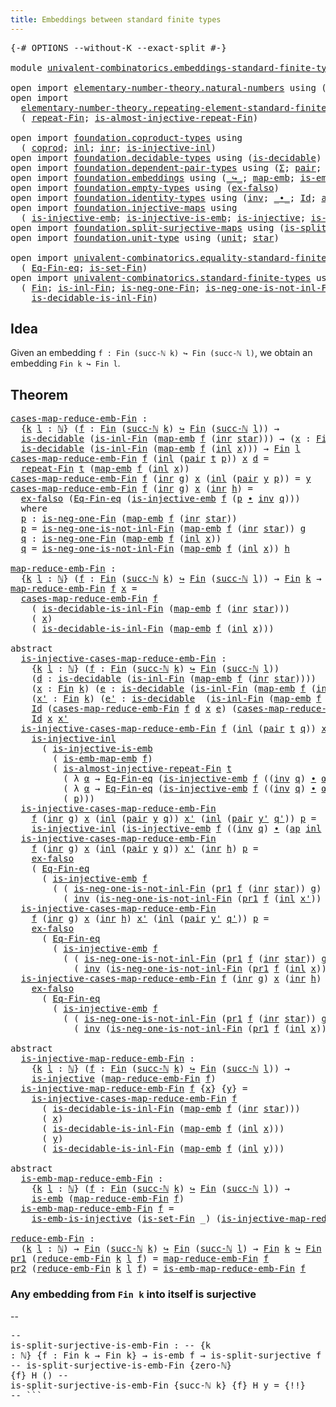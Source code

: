 ```yaml
---
title: Embeddings between standard finite types
---
```


<pre class="Agda"><a id="66" class="Symbol">{-#</a> <a id="70" class="Keyword">OPTIONS</a> <a id="78" class="Pragma">--without-K</a> <a id="90" class="Pragma">--exact-split</a> <a id="104" class="Symbol">#-}</a>

<a id="109" class="Keyword">module</a> <a id="116" href="univalent-combinatorics.embeddings-standard-finite-types.html" class="Module">univalent-combinatorics.embeddings-standard-finite-types</a> <a id="173" class="Keyword">where</a>

<a id="180" class="Keyword">open</a> <a id="185" class="Keyword">import</a> <a id="192" href="elementary-number-theory.natural-numbers.html" class="Module">elementary-number-theory.natural-numbers</a> <a id="233" class="Keyword">using</a> <a id="239" class="Symbol">(</a><a id="240" href="elementary-number-theory.natural-numbers.html#1444" class="Datatype">ℕ</a><a id="241" class="Symbol">;</a> <a id="243" href="elementary-number-theory.natural-numbers.html#1465" class="InductiveConstructor">zero-ℕ</a><a id="249" class="Symbol">;</a> <a id="251" href="elementary-number-theory.natural-numbers.html#1478" class="InductiveConstructor">succ-ℕ</a><a id="257" class="Symbol">)</a>
<a id="259" class="Keyword">open</a> <a id="264" class="Keyword">import</a>
  <a id="273" href="elementary-number-theory.repeating-element-standard-finite-type.html" class="Module">elementary-number-theory.repeating-element-standard-finite-type</a> <a id="337" class="Keyword">using</a>
  <a id="345" class="Symbol">(</a> <a id="347" href="elementary-number-theory.repeating-element-standard-finite-type.html#721" class="Function">repeat-Fin</a><a id="357" class="Symbol">;</a> <a id="359" href="elementary-number-theory.repeating-element-standard-finite-type.html#1006" class="Function">is-almost-injective-repeat-Fin</a><a id="389" class="Symbol">)</a>

<a id="392" class="Keyword">open</a> <a id="397" class="Keyword">import</a> <a id="404" href="foundation.coproduct-types.html" class="Module">foundation.coproduct-types</a> <a id="431" class="Keyword">using</a>
  <a id="439" class="Symbol">(</a> <a id="441" href="foundation.coproduct-types.html#1168" class="Datatype">coprod</a><a id="447" class="Symbol">;</a> <a id="449" href="foundation.coproduct-types.html#1239" class="InductiveConstructor">inl</a><a id="452" class="Symbol">;</a> <a id="454" href="foundation.coproduct-types.html#1262" class="InductiveConstructor">inr</a><a id="457" class="Symbol">;</a> <a id="459" href="foundation.coproduct-types.html#2413" class="Function">is-injective-inl</a><a id="475" class="Symbol">)</a>
<a id="477" class="Keyword">open</a> <a id="482" class="Keyword">import</a> <a id="489" href="foundation.decidable-types.html" class="Module">foundation.decidable-types</a> <a id="516" class="Keyword">using</a> <a id="522" class="Symbol">(</a><a id="523" href="foundation.decidable-types.html#1905" class="Function">is-decidable</a><a id="535" class="Symbol">)</a>
<a id="537" class="Keyword">open</a> <a id="542" class="Keyword">import</a> <a id="549" href="foundation.dependent-pair-types.html" class="Module">foundation.dependent-pair-types</a> <a id="581" class="Keyword">using</a> <a id="587" class="Symbol">(</a><a id="588" href="foundation-core.dependent-pair-types.html#502" class="Record">Σ</a><a id="589" class="Symbol">;</a> <a id="591" href="foundation-core.dependent-pair-types.html#575" class="InductiveConstructor">pair</a><a id="595" class="Symbol">;</a> <a id="597" href="foundation-core.dependent-pair-types.html#592" class="Field">pr1</a><a id="600" class="Symbol">;</a> <a id="602" href="foundation-core.dependent-pair-types.html#604" class="Field">pr2</a><a id="605" class="Symbol">)</a>
<a id="607" class="Keyword">open</a> <a id="612" class="Keyword">import</a> <a id="619" href="foundation.embeddings.html" class="Module">foundation.embeddings</a> <a id="641" class="Keyword">using</a> <a id="647" class="Symbol">(</a><a id="648" href="foundation-core.embeddings.html#1062" class="Function Operator">_↪_</a><a id="651" class="Symbol">;</a> <a id="653" href="foundation-core.embeddings.html#1205" class="Function">map-emb</a><a id="660" class="Symbol">;</a> <a id="662" href="foundation-core.embeddings.html#1252" class="Function">is-emb-map-emb</a><a id="676" class="Symbol">;</a> <a id="678" href="foundation-core.embeddings.html#980" class="Function">is-emb</a><a id="684" class="Symbol">)</a>
<a id="686" class="Keyword">open</a> <a id="691" class="Keyword">import</a> <a id="698" href="foundation.empty-types.html" class="Module">foundation.empty-types</a> <a id="721" class="Keyword">using</a> <a id="727" class="Symbol">(</a><a id="728" href="foundation-core.empty-types.html#1147" class="Function">ex-falso</a><a id="736" class="Symbol">)</a>
<a id="738" class="Keyword">open</a> <a id="743" class="Keyword">import</a> <a id="750" href="foundation.identity-types.html" class="Module">foundation.identity-types</a> <a id="776" class="Keyword">using</a> <a id="782" class="Symbol">(</a><a id="783" href="foundation-core.identity-types.html#1552" class="Function">inv</a><a id="786" class="Symbol">;</a> <a id="788" href="foundation-core.identity-types.html#1239" class="Function Operator">_∙_</a><a id="791" class="Symbol">;</a> <a id="793" href="foundation-core.identity-types.html#641" class="Datatype">Id</a><a id="795" class="Symbol">;</a> <a id="797" href="foundation-core.identity-types.html#2853" class="Function">ap</a><a id="799" class="Symbol">)</a>
<a id="801" class="Keyword">open</a> <a id="806" class="Keyword">import</a> <a id="813" href="foundation.injective-maps.html" class="Module">foundation.injective-maps</a> <a id="839" class="Keyword">using</a>
  <a id="847" class="Symbol">(</a> <a id="849" href="foundation.injective-maps.html#3787" class="Function">is-injective-emb</a><a id="865" class="Symbol">;</a> <a id="867" href="foundation.injective-maps.html#3649" class="Function">is-injective-is-emb</a><a id="886" class="Symbol">;</a> <a id="888" href="foundation.injective-maps.html#1295" class="Function">is-injective</a><a id="900" class="Symbol">;</a> <a id="902" href="foundation.injective-maps.html#4595" class="Function">is-emb-is-injective</a><a id="921" class="Symbol">)</a>
<a id="923" class="Keyword">open</a> <a id="928" class="Keyword">import</a> <a id="935" href="foundation.split-surjective-maps.html" class="Module">foundation.split-surjective-maps</a> <a id="968" class="Keyword">using</a> <a id="974" class="Symbol">(</a><a id="975" href="foundation.split-surjective-maps.html#795" class="Function">is-split-surjective</a><a id="994" class="Symbol">)</a>
<a id="996" class="Keyword">open</a> <a id="1001" class="Keyword">import</a> <a id="1008" href="foundation.unit-type.html" class="Module">foundation.unit-type</a> <a id="1029" class="Keyword">using</a> <a id="1035" class="Symbol">(</a><a id="1036" href="foundation.unit-type.html#975" class="Datatype">unit</a><a id="1040" class="Symbol">;</a> <a id="1042" href="foundation.unit-type.html#999" class="InductiveConstructor">star</a><a id="1046" class="Symbol">)</a>

<a id="1049" class="Keyword">open</a> <a id="1054" class="Keyword">import</a> <a id="1061" href="univalent-combinatorics.equality-standard-finite-types.html" class="Module">univalent-combinatorics.equality-standard-finite-types</a> <a id="1116" class="Keyword">using</a>
  <a id="1124" class="Symbol">(</a> <a id="1126" href="univalent-combinatorics.equality-standard-finite-types.html#2336" class="Function">Eq-Fin-eq</a><a id="1135" class="Symbol">;</a> <a id="1137" href="univalent-combinatorics.equality-standard-finite-types.html#3705" class="Function">is-set-Fin</a><a id="1147" class="Symbol">)</a>
<a id="1149" class="Keyword">open</a> <a id="1154" class="Keyword">import</a> <a id="1161" href="univalent-combinatorics.standard-finite-types.html" class="Module">univalent-combinatorics.standard-finite-types</a> <a id="1207" class="Keyword">using</a>
  <a id="1215" class="Symbol">(</a> <a id="1217" href="univalent-combinatorics.standard-finite-types.html#2085" class="Function">Fin</a><a id="1220" class="Symbol">;</a> <a id="1222" href="univalent-combinatorics.standard-finite-types.html#2622" class="Function">is-inl-Fin</a><a id="1232" class="Symbol">;</a> <a id="1234" href="univalent-combinatorics.standard-finite-types.html#2416" class="Function">is-neg-one-Fin</a><a id="1248" class="Symbol">;</a> <a id="1250" href="univalent-combinatorics.standard-finite-types.html#2722" class="Function">is-neg-one-is-not-inl-Fin</a><a id="1275" class="Symbol">;</a>
    <a id="1281" href="univalent-combinatorics.standard-finite-types.html#3332" class="Function">is-decidable-is-inl-Fin</a><a id="1304" class="Symbol">)</a>
</pre>
## Idea

Given an embedding `f : Fin (succ-ℕ k) ↪ Fin (succ-ℕ l)`, we obtain an embedding `Fin k ↪ Fin l`.

## Theorem

<pre class="Agda"><a id="cases-map-reduce-emb-Fin"></a><a id="1439" href="univalent-combinatorics.embeddings-standard-finite-types.html#1439" class="Function">cases-map-reduce-emb-Fin</a> <a id="1464" class="Symbol">:</a>
  <a id="1468" class="Symbol">{</a><a id="1469" href="univalent-combinatorics.embeddings-standard-finite-types.html#1469" class="Bound">k</a> <a id="1471" href="univalent-combinatorics.embeddings-standard-finite-types.html#1471" class="Bound">l</a> <a id="1473" class="Symbol">:</a> <a id="1475" href="elementary-number-theory.natural-numbers.html#1444" class="Datatype">ℕ</a><a id="1476" class="Symbol">}</a> <a id="1478" class="Symbol">(</a><a id="1479" href="univalent-combinatorics.embeddings-standard-finite-types.html#1479" class="Bound">f</a> <a id="1481" class="Symbol">:</a> <a id="1483" href="univalent-combinatorics.standard-finite-types.html#2085" class="Function">Fin</a> <a id="1487" class="Symbol">(</a><a id="1488" href="elementary-number-theory.natural-numbers.html#1478" class="InductiveConstructor">succ-ℕ</a> <a id="1495" href="univalent-combinatorics.embeddings-standard-finite-types.html#1469" class="Bound">k</a><a id="1496" class="Symbol">)</a> <a id="1498" href="foundation-core.embeddings.html#1062" class="Function Operator">↪</a> <a id="1500" href="univalent-combinatorics.standard-finite-types.html#2085" class="Function">Fin</a> <a id="1504" class="Symbol">(</a><a id="1505" href="elementary-number-theory.natural-numbers.html#1478" class="InductiveConstructor">succ-ℕ</a> <a id="1512" href="univalent-combinatorics.embeddings-standard-finite-types.html#1471" class="Bound">l</a><a id="1513" class="Symbol">))</a> <a id="1516" class="Symbol">→</a>
  <a id="1520" href="foundation.decidable-types.html#1905" class="Function">is-decidable</a> <a id="1533" class="Symbol">(</a><a id="1534" href="univalent-combinatorics.standard-finite-types.html#2622" class="Function">is-inl-Fin</a> <a id="1545" class="Symbol">(</a><a id="1546" href="foundation-core.embeddings.html#1205" class="Function">map-emb</a> <a id="1554" href="univalent-combinatorics.embeddings-standard-finite-types.html#1479" class="Bound">f</a> <a id="1556" class="Symbol">(</a><a id="1557" href="foundation.coproduct-types.html#1262" class="InductiveConstructor">inr</a> <a id="1561" href="foundation.unit-type.html#999" class="InductiveConstructor">star</a><a id="1565" class="Symbol">)))</a> <a id="1569" class="Symbol">→</a> <a id="1571" class="Symbol">(</a><a id="1572" href="univalent-combinatorics.embeddings-standard-finite-types.html#1572" class="Bound">x</a> <a id="1574" class="Symbol">:</a> <a id="1576" href="univalent-combinatorics.standard-finite-types.html#2085" class="Function">Fin</a> <a id="1580" href="univalent-combinatorics.embeddings-standard-finite-types.html#1469" class="Bound">k</a><a id="1581" class="Symbol">)</a> <a id="1583" class="Symbol">→</a>
  <a id="1587" href="foundation.decidable-types.html#1905" class="Function">is-decidable</a> <a id="1600" class="Symbol">(</a><a id="1601" href="univalent-combinatorics.standard-finite-types.html#2622" class="Function">is-inl-Fin</a> <a id="1612" class="Symbol">(</a><a id="1613" href="foundation-core.embeddings.html#1205" class="Function">map-emb</a> <a id="1621" href="univalent-combinatorics.embeddings-standard-finite-types.html#1479" class="Bound">f</a> <a id="1623" class="Symbol">(</a><a id="1624" href="foundation.coproduct-types.html#1239" class="InductiveConstructor">inl</a> <a id="1628" href="univalent-combinatorics.embeddings-standard-finite-types.html#1572" class="Bound">x</a><a id="1629" class="Symbol">)))</a> <a id="1633" class="Symbol">→</a> <a id="1635" href="univalent-combinatorics.standard-finite-types.html#2085" class="Function">Fin</a> <a id="1639" href="univalent-combinatorics.embeddings-standard-finite-types.html#1471" class="Bound">l</a>
<a id="1641" href="univalent-combinatorics.embeddings-standard-finite-types.html#1439" class="Function">cases-map-reduce-emb-Fin</a> <a id="1666" href="univalent-combinatorics.embeddings-standard-finite-types.html#1666" class="Bound">f</a> <a id="1668" class="Symbol">(</a><a id="1669" href="foundation.coproduct-types.html#1239" class="InductiveConstructor">inl</a> <a id="1673" class="Symbol">(</a><a id="1674" href="foundation-core.dependent-pair-types.html#575" class="InductiveConstructor">pair</a> <a id="1679" href="univalent-combinatorics.embeddings-standard-finite-types.html#1679" class="Bound">t</a> <a id="1681" href="univalent-combinatorics.embeddings-standard-finite-types.html#1681" class="Bound">p</a><a id="1682" class="Symbol">))</a> <a id="1685" href="univalent-combinatorics.embeddings-standard-finite-types.html#1685" class="Bound">x</a> <a id="1687" href="univalent-combinatorics.embeddings-standard-finite-types.html#1687" class="Bound">d</a> <a id="1689" class="Symbol">=</a>
  <a id="1693" href="elementary-number-theory.repeating-element-standard-finite-type.html#721" class="Function">repeat-Fin</a> <a id="1704" href="univalent-combinatorics.embeddings-standard-finite-types.html#1679" class="Bound">t</a> <a id="1706" class="Symbol">(</a><a id="1707" href="foundation-core.embeddings.html#1205" class="Function">map-emb</a> <a id="1715" href="univalent-combinatorics.embeddings-standard-finite-types.html#1666" class="Bound">f</a> <a id="1717" class="Symbol">(</a><a id="1718" href="foundation.coproduct-types.html#1239" class="InductiveConstructor">inl</a> <a id="1722" href="univalent-combinatorics.embeddings-standard-finite-types.html#1685" class="Bound">x</a><a id="1723" class="Symbol">))</a>
<a id="1726" href="univalent-combinatorics.embeddings-standard-finite-types.html#1439" class="Function">cases-map-reduce-emb-Fin</a> <a id="1751" href="univalent-combinatorics.embeddings-standard-finite-types.html#1751" class="Bound">f</a> <a id="1753" class="Symbol">(</a><a id="1754" href="foundation.coproduct-types.html#1262" class="InductiveConstructor">inr</a> <a id="1758" href="univalent-combinatorics.embeddings-standard-finite-types.html#1758" class="Bound">g</a><a id="1759" class="Symbol">)</a> <a id="1761" href="univalent-combinatorics.embeddings-standard-finite-types.html#1761" class="Bound">x</a> <a id="1763" class="Symbol">(</a><a id="1764" href="foundation.coproduct-types.html#1239" class="InductiveConstructor">inl</a> <a id="1768" class="Symbol">(</a><a id="1769" href="foundation-core.dependent-pair-types.html#575" class="InductiveConstructor">pair</a> <a id="1774" href="univalent-combinatorics.embeddings-standard-finite-types.html#1774" class="Bound">y</a> <a id="1776" href="univalent-combinatorics.embeddings-standard-finite-types.html#1776" class="Bound">p</a><a id="1777" class="Symbol">))</a> <a id="1780" class="Symbol">=</a> <a id="1782" href="univalent-combinatorics.embeddings-standard-finite-types.html#1774" class="Bound">y</a>
<a id="1784" href="univalent-combinatorics.embeddings-standard-finite-types.html#1439" class="Function">cases-map-reduce-emb-Fin</a> <a id="1809" href="univalent-combinatorics.embeddings-standard-finite-types.html#1809" class="Bound">f</a> <a id="1811" class="Symbol">(</a><a id="1812" href="foundation.coproduct-types.html#1262" class="InductiveConstructor">inr</a> <a id="1816" href="univalent-combinatorics.embeddings-standard-finite-types.html#1816" class="Bound">g</a><a id="1817" class="Symbol">)</a> <a id="1819" href="univalent-combinatorics.embeddings-standard-finite-types.html#1819" class="Bound">x</a> <a id="1821" class="Symbol">(</a><a id="1822" href="foundation.coproduct-types.html#1262" class="InductiveConstructor">inr</a> <a id="1826" href="univalent-combinatorics.embeddings-standard-finite-types.html#1826" class="Bound">h</a><a id="1827" class="Symbol">)</a> <a id="1829" class="Symbol">=</a>
  <a id="1833" href="foundation-core.empty-types.html#1147" class="Function">ex-falso</a> <a id="1842" class="Symbol">(</a><a id="1843" href="univalent-combinatorics.equality-standard-finite-types.html#2336" class="Function">Eq-Fin-eq</a> <a id="1853" class="Symbol">(</a><a id="1854" href="foundation.injective-maps.html#3787" class="Function">is-injective-emb</a> <a id="1871" href="univalent-combinatorics.embeddings-standard-finite-types.html#1809" class="Bound">f</a> <a id="1873" class="Symbol">(</a><a id="1874" href="univalent-combinatorics.embeddings-standard-finite-types.html#1897" class="Function">p</a> <a id="1876" href="foundation-core.identity-types.html#1239" class="Function Operator">∙</a> <a id="1878" href="foundation-core.identity-types.html#1552" class="Function">inv</a> <a id="1882" href="univalent-combinatorics.embeddings-standard-finite-types.html#1998" class="Function">q</a><a id="1883" class="Symbol">)))</a>
  <a id="1889" class="Keyword">where</a>
  <a id="1897" href="univalent-combinatorics.embeddings-standard-finite-types.html#1897" class="Function">p</a> <a id="1899" class="Symbol">:</a> <a id="1901" href="univalent-combinatorics.standard-finite-types.html#2416" class="Function">is-neg-one-Fin</a> <a id="1916" class="Symbol">(</a><a id="1917" href="foundation-core.embeddings.html#1205" class="Function">map-emb</a> <a id="1925" href="univalent-combinatorics.embeddings-standard-finite-types.html#1809" class="Bound">f</a> <a id="1927" class="Symbol">(</a><a id="1928" href="foundation.coproduct-types.html#1262" class="InductiveConstructor">inr</a> <a id="1932" href="foundation.unit-type.html#999" class="InductiveConstructor">star</a><a id="1936" class="Symbol">))</a>
  <a id="1941" href="univalent-combinatorics.embeddings-standard-finite-types.html#1897" class="Function">p</a> <a id="1943" class="Symbol">=</a> <a id="1945" href="univalent-combinatorics.standard-finite-types.html#2722" class="Function">is-neg-one-is-not-inl-Fin</a> <a id="1971" class="Symbol">(</a><a id="1972" href="foundation-core.embeddings.html#1205" class="Function">map-emb</a> <a id="1980" href="univalent-combinatorics.embeddings-standard-finite-types.html#1809" class="Bound">f</a> <a id="1982" class="Symbol">(</a><a id="1983" href="foundation.coproduct-types.html#1262" class="InductiveConstructor">inr</a> <a id="1987" href="foundation.unit-type.html#999" class="InductiveConstructor">star</a><a id="1991" class="Symbol">))</a> <a id="1994" href="univalent-combinatorics.embeddings-standard-finite-types.html#1816" class="Bound">g</a>
  <a id="1998" href="univalent-combinatorics.embeddings-standard-finite-types.html#1998" class="Function">q</a> <a id="2000" class="Symbol">:</a> <a id="2002" href="univalent-combinatorics.standard-finite-types.html#2416" class="Function">is-neg-one-Fin</a> <a id="2017" class="Symbol">(</a><a id="2018" href="foundation-core.embeddings.html#1205" class="Function">map-emb</a> <a id="2026" href="univalent-combinatorics.embeddings-standard-finite-types.html#1809" class="Bound">f</a> <a id="2028" class="Symbol">(</a><a id="2029" href="foundation.coproduct-types.html#1239" class="InductiveConstructor">inl</a> <a id="2033" href="univalent-combinatorics.embeddings-standard-finite-types.html#1819" class="Bound">x</a><a id="2034" class="Symbol">))</a>
  <a id="2039" href="univalent-combinatorics.embeddings-standard-finite-types.html#1998" class="Function">q</a> <a id="2041" class="Symbol">=</a> <a id="2043" href="univalent-combinatorics.standard-finite-types.html#2722" class="Function">is-neg-one-is-not-inl-Fin</a> <a id="2069" class="Symbol">(</a><a id="2070" href="foundation-core.embeddings.html#1205" class="Function">map-emb</a> <a id="2078" href="univalent-combinatorics.embeddings-standard-finite-types.html#1809" class="Bound">f</a> <a id="2080" class="Symbol">(</a><a id="2081" href="foundation.coproduct-types.html#1239" class="InductiveConstructor">inl</a> <a id="2085" href="univalent-combinatorics.embeddings-standard-finite-types.html#1819" class="Bound">x</a><a id="2086" class="Symbol">))</a> <a id="2089" href="univalent-combinatorics.embeddings-standard-finite-types.html#1826" class="Bound">h</a>

<a id="map-reduce-emb-Fin"></a><a id="2092" href="univalent-combinatorics.embeddings-standard-finite-types.html#2092" class="Function">map-reduce-emb-Fin</a> <a id="2111" class="Symbol">:</a>
  <a id="2115" class="Symbol">{</a><a id="2116" href="univalent-combinatorics.embeddings-standard-finite-types.html#2116" class="Bound">k</a> <a id="2118" href="univalent-combinatorics.embeddings-standard-finite-types.html#2118" class="Bound">l</a> <a id="2120" class="Symbol">:</a> <a id="2122" href="elementary-number-theory.natural-numbers.html#1444" class="Datatype">ℕ</a><a id="2123" class="Symbol">}</a> <a id="2125" class="Symbol">(</a><a id="2126" href="univalent-combinatorics.embeddings-standard-finite-types.html#2126" class="Bound">f</a> <a id="2128" class="Symbol">:</a> <a id="2130" href="univalent-combinatorics.standard-finite-types.html#2085" class="Function">Fin</a> <a id="2134" class="Symbol">(</a><a id="2135" href="elementary-number-theory.natural-numbers.html#1478" class="InductiveConstructor">succ-ℕ</a> <a id="2142" href="univalent-combinatorics.embeddings-standard-finite-types.html#2116" class="Bound">k</a><a id="2143" class="Symbol">)</a> <a id="2145" href="foundation-core.embeddings.html#1062" class="Function Operator">↪</a> <a id="2147" href="univalent-combinatorics.standard-finite-types.html#2085" class="Function">Fin</a> <a id="2151" class="Symbol">(</a><a id="2152" href="elementary-number-theory.natural-numbers.html#1478" class="InductiveConstructor">succ-ℕ</a> <a id="2159" href="univalent-combinatorics.embeddings-standard-finite-types.html#2118" class="Bound">l</a><a id="2160" class="Symbol">))</a> <a id="2163" class="Symbol">→</a> <a id="2165" href="univalent-combinatorics.standard-finite-types.html#2085" class="Function">Fin</a> <a id="2169" href="univalent-combinatorics.embeddings-standard-finite-types.html#2116" class="Bound">k</a> <a id="2171" class="Symbol">→</a> <a id="2173" href="univalent-combinatorics.standard-finite-types.html#2085" class="Function">Fin</a> <a id="2177" href="univalent-combinatorics.embeddings-standard-finite-types.html#2118" class="Bound">l</a>
<a id="2179" href="univalent-combinatorics.embeddings-standard-finite-types.html#2092" class="Function">map-reduce-emb-Fin</a> <a id="2198" href="univalent-combinatorics.embeddings-standard-finite-types.html#2198" class="Bound">f</a> <a id="2200" href="univalent-combinatorics.embeddings-standard-finite-types.html#2200" class="Bound">x</a> <a id="2202" class="Symbol">=</a>
  <a id="2206" href="univalent-combinatorics.embeddings-standard-finite-types.html#1439" class="Function">cases-map-reduce-emb-Fin</a> <a id="2231" href="univalent-combinatorics.embeddings-standard-finite-types.html#2198" class="Bound">f</a>
    <a id="2237" class="Symbol">(</a> <a id="2239" href="univalent-combinatorics.standard-finite-types.html#3332" class="Function">is-decidable-is-inl-Fin</a> <a id="2263" class="Symbol">(</a><a id="2264" href="foundation-core.embeddings.html#1205" class="Function">map-emb</a> <a id="2272" href="univalent-combinatorics.embeddings-standard-finite-types.html#2198" class="Bound">f</a> <a id="2274" class="Symbol">(</a><a id="2275" href="foundation.coproduct-types.html#1262" class="InductiveConstructor">inr</a> <a id="2279" href="foundation.unit-type.html#999" class="InductiveConstructor">star</a><a id="2283" class="Symbol">)))</a>
    <a id="2291" class="Symbol">(</a> <a id="2293" href="univalent-combinatorics.embeddings-standard-finite-types.html#2200" class="Bound">x</a><a id="2294" class="Symbol">)</a>
    <a id="2300" class="Symbol">(</a> <a id="2302" href="univalent-combinatorics.standard-finite-types.html#3332" class="Function">is-decidable-is-inl-Fin</a> <a id="2326" class="Symbol">(</a><a id="2327" href="foundation-core.embeddings.html#1205" class="Function">map-emb</a> <a id="2335" href="univalent-combinatorics.embeddings-standard-finite-types.html#2198" class="Bound">f</a> <a id="2337" class="Symbol">(</a><a id="2338" href="foundation.coproduct-types.html#1239" class="InductiveConstructor">inl</a> <a id="2342" href="univalent-combinatorics.embeddings-standard-finite-types.html#2200" class="Bound">x</a><a id="2343" class="Symbol">)))</a>

<a id="2348" class="Keyword">abstract</a>
  <a id="is-injective-cases-map-reduce-emb-Fin"></a><a id="2359" href="univalent-combinatorics.embeddings-standard-finite-types.html#2359" class="Function">is-injective-cases-map-reduce-emb-Fin</a> <a id="2397" class="Symbol">:</a>
    <a id="2403" class="Symbol">{</a><a id="2404" href="univalent-combinatorics.embeddings-standard-finite-types.html#2404" class="Bound">k</a> <a id="2406" href="univalent-combinatorics.embeddings-standard-finite-types.html#2406" class="Bound">l</a> <a id="2408" class="Symbol">:</a> <a id="2410" href="elementary-number-theory.natural-numbers.html#1444" class="Datatype">ℕ</a><a id="2411" class="Symbol">}</a> <a id="2413" class="Symbol">(</a><a id="2414" href="univalent-combinatorics.embeddings-standard-finite-types.html#2414" class="Bound">f</a> <a id="2416" class="Symbol">:</a> <a id="2418" href="univalent-combinatorics.standard-finite-types.html#2085" class="Function">Fin</a> <a id="2422" class="Symbol">(</a><a id="2423" href="elementary-number-theory.natural-numbers.html#1478" class="InductiveConstructor">succ-ℕ</a> <a id="2430" href="univalent-combinatorics.embeddings-standard-finite-types.html#2404" class="Bound">k</a><a id="2431" class="Symbol">)</a> <a id="2433" href="foundation-core.embeddings.html#1062" class="Function Operator">↪</a> <a id="2435" href="univalent-combinatorics.standard-finite-types.html#2085" class="Function">Fin</a> <a id="2439" class="Symbol">(</a><a id="2440" href="elementary-number-theory.natural-numbers.html#1478" class="InductiveConstructor">succ-ℕ</a> <a id="2447" href="univalent-combinatorics.embeddings-standard-finite-types.html#2406" class="Bound">l</a><a id="2448" class="Symbol">))</a>
    <a id="2455" class="Symbol">(</a><a id="2456" href="univalent-combinatorics.embeddings-standard-finite-types.html#2456" class="Bound">d</a> <a id="2458" class="Symbol">:</a> <a id="2460" href="foundation.decidable-types.html#1905" class="Function">is-decidable</a> <a id="2473" class="Symbol">(</a><a id="2474" href="univalent-combinatorics.standard-finite-types.html#2622" class="Function">is-inl-Fin</a> <a id="2485" class="Symbol">(</a><a id="2486" href="foundation-core.embeddings.html#1205" class="Function">map-emb</a> <a id="2494" href="univalent-combinatorics.embeddings-standard-finite-types.html#2414" class="Bound">f</a> <a id="2496" class="Symbol">(</a><a id="2497" href="foundation.coproduct-types.html#1262" class="InductiveConstructor">inr</a> <a id="2501" href="foundation.unit-type.html#999" class="InductiveConstructor">star</a><a id="2505" class="Symbol">))))</a>
    <a id="2514" class="Symbol">(</a><a id="2515" href="univalent-combinatorics.embeddings-standard-finite-types.html#2515" class="Bound">x</a> <a id="2517" class="Symbol">:</a> <a id="2519" href="univalent-combinatorics.standard-finite-types.html#2085" class="Function">Fin</a> <a id="2523" href="univalent-combinatorics.embeddings-standard-finite-types.html#2404" class="Bound">k</a><a id="2524" class="Symbol">)</a> <a id="2526" class="Symbol">(</a><a id="2527" href="univalent-combinatorics.embeddings-standard-finite-types.html#2527" class="Bound">e</a> <a id="2529" class="Symbol">:</a> <a id="2531" href="foundation.decidable-types.html#1905" class="Function">is-decidable</a> <a id="2544" class="Symbol">(</a><a id="2545" href="univalent-combinatorics.standard-finite-types.html#2622" class="Function">is-inl-Fin</a> <a id="2556" class="Symbol">(</a><a id="2557" href="foundation-core.embeddings.html#1205" class="Function">map-emb</a> <a id="2565" href="univalent-combinatorics.embeddings-standard-finite-types.html#2414" class="Bound">f</a> <a id="2567" class="Symbol">(</a><a id="2568" href="foundation.coproduct-types.html#1239" class="InductiveConstructor">inl</a> <a id="2572" href="univalent-combinatorics.embeddings-standard-finite-types.html#2515" class="Bound">x</a><a id="2573" class="Symbol">))))</a>
    <a id="2582" class="Symbol">(</a><a id="2583" href="univalent-combinatorics.embeddings-standard-finite-types.html#2583" class="Bound">x&#39;</a> <a id="2586" class="Symbol">:</a> <a id="2588" href="univalent-combinatorics.standard-finite-types.html#2085" class="Function">Fin</a> <a id="2592" href="univalent-combinatorics.embeddings-standard-finite-types.html#2404" class="Bound">k</a><a id="2593" class="Symbol">)</a> <a id="2595" class="Symbol">(</a><a id="2596" href="univalent-combinatorics.embeddings-standard-finite-types.html#2596" class="Bound">e&#39;</a> <a id="2599" class="Symbol">:</a> <a id="2601" href="foundation.decidable-types.html#1905" class="Function">is-decidable</a>  <a id="2615" class="Symbol">(</a><a id="2616" href="univalent-combinatorics.standard-finite-types.html#2622" class="Function">is-inl-Fin</a> <a id="2627" class="Symbol">(</a><a id="2628" href="foundation-core.embeddings.html#1205" class="Function">map-emb</a> <a id="2636" href="univalent-combinatorics.embeddings-standard-finite-types.html#2414" class="Bound">f</a> <a id="2638" class="Symbol">(</a><a id="2639" href="foundation.coproduct-types.html#1239" class="InductiveConstructor">inl</a> <a id="2643" href="univalent-combinatorics.embeddings-standard-finite-types.html#2583" class="Bound">x&#39;</a><a id="2645" class="Symbol">))))</a> <a id="2650" class="Symbol">→</a>
    <a id="2656" href="foundation-core.identity-types.html#641" class="Datatype">Id</a> <a id="2659" class="Symbol">(</a><a id="2660" href="univalent-combinatorics.embeddings-standard-finite-types.html#1439" class="Function">cases-map-reduce-emb-Fin</a> <a id="2685" href="univalent-combinatorics.embeddings-standard-finite-types.html#2414" class="Bound">f</a> <a id="2687" href="univalent-combinatorics.embeddings-standard-finite-types.html#2456" class="Bound">d</a> <a id="2689" href="univalent-combinatorics.embeddings-standard-finite-types.html#2515" class="Bound">x</a> <a id="2691" href="univalent-combinatorics.embeddings-standard-finite-types.html#2527" class="Bound">e</a><a id="2692" class="Symbol">)</a> <a id="2694" class="Symbol">(</a><a id="2695" href="univalent-combinatorics.embeddings-standard-finite-types.html#1439" class="Function">cases-map-reduce-emb-Fin</a> <a id="2720" href="univalent-combinatorics.embeddings-standard-finite-types.html#2414" class="Bound">f</a> <a id="2722" href="univalent-combinatorics.embeddings-standard-finite-types.html#2456" class="Bound">d</a> <a id="2724" href="univalent-combinatorics.embeddings-standard-finite-types.html#2583" class="Bound">x&#39;</a> <a id="2727" href="univalent-combinatorics.embeddings-standard-finite-types.html#2596" class="Bound">e&#39;</a><a id="2729" class="Symbol">)</a> <a id="2731" class="Symbol">→</a>
    <a id="2737" href="foundation-core.identity-types.html#641" class="Datatype">Id</a> <a id="2740" href="univalent-combinatorics.embeddings-standard-finite-types.html#2515" class="Bound">x</a> <a id="2742" href="univalent-combinatorics.embeddings-standard-finite-types.html#2583" class="Bound">x&#39;</a>
  <a id="2747" href="univalent-combinatorics.embeddings-standard-finite-types.html#2359" class="Function">is-injective-cases-map-reduce-emb-Fin</a> <a id="2785" href="univalent-combinatorics.embeddings-standard-finite-types.html#2785" class="Bound">f</a> <a id="2787" class="Symbol">(</a><a id="2788" href="foundation.coproduct-types.html#1239" class="InductiveConstructor">inl</a> <a id="2792" class="Symbol">(</a><a id="2793" href="foundation-core.dependent-pair-types.html#575" class="InductiveConstructor">pair</a> <a id="2798" href="univalent-combinatorics.embeddings-standard-finite-types.html#2798" class="Bound">t</a> <a id="2800" href="univalent-combinatorics.embeddings-standard-finite-types.html#2800" class="Bound">q</a><a id="2801" class="Symbol">))</a> <a id="2804" href="univalent-combinatorics.embeddings-standard-finite-types.html#2804" class="Bound">x</a> <a id="2806" href="univalent-combinatorics.embeddings-standard-finite-types.html#2806" class="Bound">e</a> <a id="2808" href="univalent-combinatorics.embeddings-standard-finite-types.html#2808" class="Bound">x&#39;</a> <a id="2811" href="univalent-combinatorics.embeddings-standard-finite-types.html#2811" class="Bound">e&#39;</a> <a id="2814" href="univalent-combinatorics.embeddings-standard-finite-types.html#2814" class="Bound">p</a> <a id="2816" class="Symbol">=</a>
    <a id="2822" href="foundation.coproduct-types.html#2413" class="Function">is-injective-inl</a>
      <a id="2845" class="Symbol">(</a> <a id="2847" href="foundation.injective-maps.html#3649" class="Function">is-injective-is-emb</a>
        <a id="2875" class="Symbol">(</a> <a id="2877" href="foundation-core.embeddings.html#1252" class="Function">is-emb-map-emb</a> <a id="2892" href="univalent-combinatorics.embeddings-standard-finite-types.html#2785" class="Bound">f</a><a id="2893" class="Symbol">)</a>
        <a id="2903" class="Symbol">(</a> <a id="2905" href="elementary-number-theory.repeating-element-standard-finite-type.html#1006" class="Function">is-almost-injective-repeat-Fin</a> <a id="2936" href="univalent-combinatorics.embeddings-standard-finite-types.html#2798" class="Bound">t</a>
          <a id="2948" class="Symbol">(</a> <a id="2950" class="Symbol">λ</a> <a id="2952" href="univalent-combinatorics.embeddings-standard-finite-types.html#2952" class="Bound">α</a> <a id="2954" class="Symbol">→</a> <a id="2956" href="univalent-combinatorics.equality-standard-finite-types.html#2336" class="Function">Eq-Fin-eq</a> <a id="2966" class="Symbol">(</a><a id="2967" href="foundation.injective-maps.html#3787" class="Function">is-injective-emb</a> <a id="2984" href="univalent-combinatorics.embeddings-standard-finite-types.html#2785" class="Bound">f</a> <a id="2986" class="Symbol">((</a><a id="2988" href="foundation-core.identity-types.html#1552" class="Function">inv</a> <a id="2992" href="univalent-combinatorics.embeddings-standard-finite-types.html#2800" class="Bound">q</a><a id="2993" class="Symbol">)</a> <a id="2995" href="foundation-core.identity-types.html#1239" class="Function Operator">∙</a> <a id="2997" href="univalent-combinatorics.embeddings-standard-finite-types.html#2952" class="Bound">α</a><a id="2998" class="Symbol">)))</a>
          <a id="3012" class="Symbol">(</a> <a id="3014" class="Symbol">λ</a> <a id="3016" href="univalent-combinatorics.embeddings-standard-finite-types.html#3016" class="Bound">α</a> <a id="3018" class="Symbol">→</a> <a id="3020" href="univalent-combinatorics.equality-standard-finite-types.html#2336" class="Function">Eq-Fin-eq</a> <a id="3030" class="Symbol">(</a><a id="3031" href="foundation.injective-maps.html#3787" class="Function">is-injective-emb</a> <a id="3048" href="univalent-combinatorics.embeddings-standard-finite-types.html#2785" class="Bound">f</a> <a id="3050" class="Symbol">((</a><a id="3052" href="foundation-core.identity-types.html#1552" class="Function">inv</a> <a id="3056" href="univalent-combinatorics.embeddings-standard-finite-types.html#2800" class="Bound">q</a><a id="3057" class="Symbol">)</a> <a id="3059" href="foundation-core.identity-types.html#1239" class="Function Operator">∙</a> <a id="3061" href="univalent-combinatorics.embeddings-standard-finite-types.html#3016" class="Bound">α</a><a id="3062" class="Symbol">)))</a>
          <a id="3076" class="Symbol">(</a> <a id="3078" href="univalent-combinatorics.embeddings-standard-finite-types.html#2814" class="Bound">p</a><a id="3079" class="Symbol">)))</a>
  <a id="3085" href="univalent-combinatorics.embeddings-standard-finite-types.html#2359" class="Function">is-injective-cases-map-reduce-emb-Fin</a>
    <a id="3127" href="univalent-combinatorics.embeddings-standard-finite-types.html#3127" class="Bound">f</a> <a id="3129" class="Symbol">(</a><a id="3130" href="foundation.coproduct-types.html#1262" class="InductiveConstructor">inr</a> <a id="3134" href="univalent-combinatorics.embeddings-standard-finite-types.html#3134" class="Bound">g</a><a id="3135" class="Symbol">)</a> <a id="3137" href="univalent-combinatorics.embeddings-standard-finite-types.html#3137" class="Bound">x</a> <a id="3139" class="Symbol">(</a><a id="3140" href="foundation.coproduct-types.html#1239" class="InductiveConstructor">inl</a> <a id="3144" class="Symbol">(</a><a id="3145" href="foundation-core.dependent-pair-types.html#575" class="InductiveConstructor">pair</a> <a id="3150" href="univalent-combinatorics.embeddings-standard-finite-types.html#3150" class="Bound">y</a> <a id="3152" href="univalent-combinatorics.embeddings-standard-finite-types.html#3152" class="Bound">q</a><a id="3153" class="Symbol">))</a> <a id="3156" href="univalent-combinatorics.embeddings-standard-finite-types.html#3156" class="Bound">x&#39;</a> <a id="3159" class="Symbol">(</a><a id="3160" href="foundation.coproduct-types.html#1239" class="InductiveConstructor">inl</a> <a id="3164" class="Symbol">(</a><a id="3165" href="foundation-core.dependent-pair-types.html#575" class="InductiveConstructor">pair</a> <a id="3170" href="univalent-combinatorics.embeddings-standard-finite-types.html#3170" class="Bound">y&#39;</a> <a id="3173" href="univalent-combinatorics.embeddings-standard-finite-types.html#3173" class="Bound">q&#39;</a><a id="3175" class="Symbol">))</a> <a id="3178" href="univalent-combinatorics.embeddings-standard-finite-types.html#3178" class="Bound">p</a> <a id="3180" class="Symbol">=</a>
    <a id="3186" href="foundation.coproduct-types.html#2413" class="Function">is-injective-inl</a> <a id="3203" class="Symbol">(</a><a id="3204" href="foundation.injective-maps.html#3787" class="Function">is-injective-emb</a> <a id="3221" href="univalent-combinatorics.embeddings-standard-finite-types.html#3127" class="Bound">f</a> <a id="3223" class="Symbol">((</a><a id="3225" href="foundation-core.identity-types.html#1552" class="Function">inv</a> <a id="3229" href="univalent-combinatorics.embeddings-standard-finite-types.html#3152" class="Bound">q</a><a id="3230" class="Symbol">)</a> <a id="3232" href="foundation-core.identity-types.html#1239" class="Function Operator">∙</a> <a id="3234" class="Symbol">(</a><a id="3235" href="foundation-core.identity-types.html#2853" class="Function">ap</a> <a id="3238" href="foundation.coproduct-types.html#1239" class="InductiveConstructor">inl</a> <a id="3242" href="univalent-combinatorics.embeddings-standard-finite-types.html#3178" class="Bound">p</a> <a id="3244" href="foundation-core.identity-types.html#1239" class="Function Operator">∙</a> <a id="3246" href="univalent-combinatorics.embeddings-standard-finite-types.html#3173" class="Bound">q&#39;</a><a id="3248" class="Symbol">)))</a>
  <a id="3254" href="univalent-combinatorics.embeddings-standard-finite-types.html#2359" class="Function">is-injective-cases-map-reduce-emb-Fin</a>
    <a id="3296" href="univalent-combinatorics.embeddings-standard-finite-types.html#3296" class="Bound">f</a> <a id="3298" class="Symbol">(</a><a id="3299" href="foundation.coproduct-types.html#1262" class="InductiveConstructor">inr</a> <a id="3303" href="univalent-combinatorics.embeddings-standard-finite-types.html#3303" class="Bound">g</a><a id="3304" class="Symbol">)</a> <a id="3306" href="univalent-combinatorics.embeddings-standard-finite-types.html#3306" class="Bound">x</a> <a id="3308" class="Symbol">(</a><a id="3309" href="foundation.coproduct-types.html#1239" class="InductiveConstructor">inl</a> <a id="3313" class="Symbol">(</a><a id="3314" href="foundation-core.dependent-pair-types.html#575" class="InductiveConstructor">pair</a> <a id="3319" href="univalent-combinatorics.embeddings-standard-finite-types.html#3319" class="Bound">y</a> <a id="3321" href="univalent-combinatorics.embeddings-standard-finite-types.html#3321" class="Bound">q</a><a id="3322" class="Symbol">))</a> <a id="3325" href="univalent-combinatorics.embeddings-standard-finite-types.html#3325" class="Bound">x&#39;</a> <a id="3328" class="Symbol">(</a><a id="3329" href="foundation.coproduct-types.html#1262" class="InductiveConstructor">inr</a> <a id="3333" href="univalent-combinatorics.embeddings-standard-finite-types.html#3333" class="Bound">h</a><a id="3334" class="Symbol">)</a> <a id="3336" href="univalent-combinatorics.embeddings-standard-finite-types.html#3336" class="Bound">p</a> <a id="3338" class="Symbol">=</a>
    <a id="3344" href="foundation-core.empty-types.html#1147" class="Function">ex-falso</a>
    <a id="3357" class="Symbol">(</a> <a id="3359" href="univalent-combinatorics.equality-standard-finite-types.html#2336" class="Function">Eq-Fin-eq</a>
      <a id="3375" class="Symbol">(</a> <a id="3377" href="foundation.injective-maps.html#3787" class="Function">is-injective-emb</a> <a id="3394" href="univalent-combinatorics.embeddings-standard-finite-types.html#3296" class="Bound">f</a>
        <a id="3404" class="Symbol">(</a> <a id="3406" class="Symbol">(</a> <a id="3408" href="univalent-combinatorics.standard-finite-types.html#2722" class="Function">is-neg-one-is-not-inl-Fin</a> <a id="3434" class="Symbol">(</a><a id="3435" href="foundation-core.dependent-pair-types.html#592" class="Field">pr1</a> <a id="3439" href="univalent-combinatorics.embeddings-standard-finite-types.html#3296" class="Bound">f</a> <a id="3441" class="Symbol">(</a><a id="3442" href="foundation.coproduct-types.html#1262" class="InductiveConstructor">inr</a> <a id="3446" href="foundation.unit-type.html#999" class="InductiveConstructor">star</a><a id="3450" class="Symbol">))</a> <a id="3453" href="univalent-combinatorics.embeddings-standard-finite-types.html#3303" class="Bound">g</a><a id="3454" class="Symbol">)</a> <a id="3456" href="foundation-core.identity-types.html#1239" class="Function Operator">∙</a>
          <a id="3468" class="Symbol">(</a> <a id="3470" href="foundation-core.identity-types.html#1552" class="Function">inv</a> <a id="3474" class="Symbol">(</a><a id="3475" href="univalent-combinatorics.standard-finite-types.html#2722" class="Function">is-neg-one-is-not-inl-Fin</a> <a id="3501" class="Symbol">(</a><a id="3502" href="foundation-core.dependent-pair-types.html#592" class="Field">pr1</a> <a id="3506" href="univalent-combinatorics.embeddings-standard-finite-types.html#3296" class="Bound">f</a> <a id="3508" class="Symbol">(</a><a id="3509" href="foundation.coproduct-types.html#1239" class="InductiveConstructor">inl</a> <a id="3513" href="univalent-combinatorics.embeddings-standard-finite-types.html#3325" class="Bound">x&#39;</a><a id="3515" class="Symbol">))</a> <a id="3518" href="univalent-combinatorics.embeddings-standard-finite-types.html#3333" class="Bound">h</a><a id="3519" class="Symbol">)))))</a>
  <a id="3527" href="univalent-combinatorics.embeddings-standard-finite-types.html#2359" class="Function">is-injective-cases-map-reduce-emb-Fin</a>
    <a id="3569" href="univalent-combinatorics.embeddings-standard-finite-types.html#3569" class="Bound">f</a> <a id="3571" class="Symbol">(</a><a id="3572" href="foundation.coproduct-types.html#1262" class="InductiveConstructor">inr</a> <a id="3576" href="univalent-combinatorics.embeddings-standard-finite-types.html#3576" class="Bound">g</a><a id="3577" class="Symbol">)</a> <a id="3579" href="univalent-combinatorics.embeddings-standard-finite-types.html#3579" class="Bound">x</a> <a id="3581" class="Symbol">(</a><a id="3582" href="foundation.coproduct-types.html#1262" class="InductiveConstructor">inr</a> <a id="3586" href="univalent-combinatorics.embeddings-standard-finite-types.html#3586" class="Bound">h</a><a id="3587" class="Symbol">)</a> <a id="3589" href="univalent-combinatorics.embeddings-standard-finite-types.html#3589" class="Bound">x&#39;</a> <a id="3592" class="Symbol">(</a><a id="3593" href="foundation.coproduct-types.html#1239" class="InductiveConstructor">inl</a> <a id="3597" class="Symbol">(</a><a id="3598" href="foundation-core.dependent-pair-types.html#575" class="InductiveConstructor">pair</a> <a id="3603" href="univalent-combinatorics.embeddings-standard-finite-types.html#3603" class="Bound">y&#39;</a> <a id="3606" href="univalent-combinatorics.embeddings-standard-finite-types.html#3606" class="Bound">q&#39;</a><a id="3608" class="Symbol">))</a> <a id="3611" href="univalent-combinatorics.embeddings-standard-finite-types.html#3611" class="Bound">p</a> <a id="3613" class="Symbol">=</a>
    <a id="3619" href="foundation-core.empty-types.html#1147" class="Function">ex-falso</a>
      <a id="3634" class="Symbol">(</a> <a id="3636" href="univalent-combinatorics.equality-standard-finite-types.html#2336" class="Function">Eq-Fin-eq</a>
        <a id="3654" class="Symbol">(</a> <a id="3656" href="foundation.injective-maps.html#3787" class="Function">is-injective-emb</a> <a id="3673" href="univalent-combinatorics.embeddings-standard-finite-types.html#3569" class="Bound">f</a>
          <a id="3685" class="Symbol">(</a> <a id="3687" class="Symbol">(</a> <a id="3689" href="univalent-combinatorics.standard-finite-types.html#2722" class="Function">is-neg-one-is-not-inl-Fin</a> <a id="3715" class="Symbol">(</a><a id="3716" href="foundation-core.dependent-pair-types.html#592" class="Field">pr1</a> <a id="3720" href="univalent-combinatorics.embeddings-standard-finite-types.html#3569" class="Bound">f</a> <a id="3722" class="Symbol">(</a><a id="3723" href="foundation.coproduct-types.html#1262" class="InductiveConstructor">inr</a> <a id="3727" href="foundation.unit-type.html#999" class="InductiveConstructor">star</a><a id="3731" class="Symbol">))</a> <a id="3734" href="univalent-combinatorics.embeddings-standard-finite-types.html#3576" class="Bound">g</a><a id="3735" class="Symbol">)</a> <a id="3737" href="foundation-core.identity-types.html#1239" class="Function Operator">∙</a>
            <a id="3751" class="Symbol">(</a> <a id="3753" href="foundation-core.identity-types.html#1552" class="Function">inv</a> <a id="3757" class="Symbol">(</a><a id="3758" href="univalent-combinatorics.standard-finite-types.html#2722" class="Function">is-neg-one-is-not-inl-Fin</a> <a id="3784" class="Symbol">(</a><a id="3785" href="foundation-core.dependent-pair-types.html#592" class="Field">pr1</a> <a id="3789" href="univalent-combinatorics.embeddings-standard-finite-types.html#3569" class="Bound">f</a> <a id="3791" class="Symbol">(</a><a id="3792" href="foundation.coproduct-types.html#1239" class="InductiveConstructor">inl</a> <a id="3796" href="univalent-combinatorics.embeddings-standard-finite-types.html#3579" class="Bound">x</a><a id="3797" class="Symbol">))</a> <a id="3800" href="univalent-combinatorics.embeddings-standard-finite-types.html#3586" class="Bound">h</a><a id="3801" class="Symbol">)))))</a>
  <a id="3809" href="univalent-combinatorics.embeddings-standard-finite-types.html#2359" class="Function">is-injective-cases-map-reduce-emb-Fin</a> <a id="3847" href="univalent-combinatorics.embeddings-standard-finite-types.html#3847" class="Bound">f</a> <a id="3849" class="Symbol">(</a><a id="3850" href="foundation.coproduct-types.html#1262" class="InductiveConstructor">inr</a> <a id="3854" href="univalent-combinatorics.embeddings-standard-finite-types.html#3854" class="Bound">g</a><a id="3855" class="Symbol">)</a> <a id="3857" href="univalent-combinatorics.embeddings-standard-finite-types.html#3857" class="Bound">x</a> <a id="3859" class="Symbol">(</a><a id="3860" href="foundation.coproduct-types.html#1262" class="InductiveConstructor">inr</a> <a id="3864" href="univalent-combinatorics.embeddings-standard-finite-types.html#3864" class="Bound">h</a><a id="3865" class="Symbol">)</a> <a id="3867" href="univalent-combinatorics.embeddings-standard-finite-types.html#3867" class="Bound">x&#39;</a> <a id="3870" class="Symbol">(</a><a id="3871" href="foundation.coproduct-types.html#1262" class="InductiveConstructor">inr</a> <a id="3875" href="univalent-combinatorics.embeddings-standard-finite-types.html#3875" class="Bound">k</a><a id="3876" class="Symbol">)</a> <a id="3878" href="univalent-combinatorics.embeddings-standard-finite-types.html#3878" class="Bound">p</a> <a id="3880" class="Symbol">=</a>
    <a id="3886" href="foundation-core.empty-types.html#1147" class="Function">ex-falso</a>
      <a id="3901" class="Symbol">(</a> <a id="3903" href="univalent-combinatorics.equality-standard-finite-types.html#2336" class="Function">Eq-Fin-eq</a>
        <a id="3921" class="Symbol">(</a> <a id="3923" href="foundation.injective-maps.html#3787" class="Function">is-injective-emb</a> <a id="3940" href="univalent-combinatorics.embeddings-standard-finite-types.html#3847" class="Bound">f</a>
          <a id="3952" class="Symbol">(</a> <a id="3954" class="Symbol">(</a> <a id="3956" href="univalent-combinatorics.standard-finite-types.html#2722" class="Function">is-neg-one-is-not-inl-Fin</a> <a id="3982" class="Symbol">(</a><a id="3983" href="foundation-core.dependent-pair-types.html#592" class="Field">pr1</a> <a id="3987" href="univalent-combinatorics.embeddings-standard-finite-types.html#3847" class="Bound">f</a> <a id="3989" class="Symbol">(</a><a id="3990" href="foundation.coproduct-types.html#1262" class="InductiveConstructor">inr</a> <a id="3994" href="foundation.unit-type.html#999" class="InductiveConstructor">star</a><a id="3998" class="Symbol">))</a> <a id="4001" href="univalent-combinatorics.embeddings-standard-finite-types.html#3854" class="Bound">g</a><a id="4002" class="Symbol">)</a> <a id="4004" href="foundation-core.identity-types.html#1239" class="Function Operator">∙</a>
            <a id="4018" class="Symbol">(</a> <a id="4020" href="foundation-core.identity-types.html#1552" class="Function">inv</a> <a id="4024" class="Symbol">(</a><a id="4025" href="univalent-combinatorics.standard-finite-types.html#2722" class="Function">is-neg-one-is-not-inl-Fin</a> <a id="4051" class="Symbol">(</a><a id="4052" href="foundation-core.dependent-pair-types.html#592" class="Field">pr1</a> <a id="4056" href="univalent-combinatorics.embeddings-standard-finite-types.html#3847" class="Bound">f</a> <a id="4058" class="Symbol">(</a><a id="4059" href="foundation.coproduct-types.html#1239" class="InductiveConstructor">inl</a> <a id="4063" href="univalent-combinatorics.embeddings-standard-finite-types.html#3857" class="Bound">x</a><a id="4064" class="Symbol">))</a> <a id="4067" href="univalent-combinatorics.embeddings-standard-finite-types.html#3864" class="Bound">h</a><a id="4068" class="Symbol">)))))</a>

<a id="4075" class="Keyword">abstract</a>
  <a id="is-injective-map-reduce-emb-Fin"></a><a id="4086" href="univalent-combinatorics.embeddings-standard-finite-types.html#4086" class="Function">is-injective-map-reduce-emb-Fin</a> <a id="4118" class="Symbol">:</a>
    <a id="4124" class="Symbol">{</a><a id="4125" href="univalent-combinatorics.embeddings-standard-finite-types.html#4125" class="Bound">k</a> <a id="4127" href="univalent-combinatorics.embeddings-standard-finite-types.html#4127" class="Bound">l</a> <a id="4129" class="Symbol">:</a> <a id="4131" href="elementary-number-theory.natural-numbers.html#1444" class="Datatype">ℕ</a><a id="4132" class="Symbol">}</a> <a id="4134" class="Symbol">(</a><a id="4135" href="univalent-combinatorics.embeddings-standard-finite-types.html#4135" class="Bound">f</a> <a id="4137" class="Symbol">:</a> <a id="4139" href="univalent-combinatorics.standard-finite-types.html#2085" class="Function">Fin</a> <a id="4143" class="Symbol">(</a><a id="4144" href="elementary-number-theory.natural-numbers.html#1478" class="InductiveConstructor">succ-ℕ</a> <a id="4151" href="univalent-combinatorics.embeddings-standard-finite-types.html#4125" class="Bound">k</a><a id="4152" class="Symbol">)</a> <a id="4154" href="foundation-core.embeddings.html#1062" class="Function Operator">↪</a> <a id="4156" href="univalent-combinatorics.standard-finite-types.html#2085" class="Function">Fin</a> <a id="4160" class="Symbol">(</a><a id="4161" href="elementary-number-theory.natural-numbers.html#1478" class="InductiveConstructor">succ-ℕ</a> <a id="4168" href="univalent-combinatorics.embeddings-standard-finite-types.html#4127" class="Bound">l</a><a id="4169" class="Symbol">))</a> <a id="4172" class="Symbol">→</a>
    <a id="4178" href="foundation.injective-maps.html#1295" class="Function">is-injective</a> <a id="4191" class="Symbol">(</a><a id="4192" href="univalent-combinatorics.embeddings-standard-finite-types.html#2092" class="Function">map-reduce-emb-Fin</a> <a id="4211" href="univalent-combinatorics.embeddings-standard-finite-types.html#4135" class="Bound">f</a><a id="4212" class="Symbol">)</a>
  <a id="4216" href="univalent-combinatorics.embeddings-standard-finite-types.html#4086" class="Function">is-injective-map-reduce-emb-Fin</a> <a id="4248" href="univalent-combinatorics.embeddings-standard-finite-types.html#4248" class="Bound">f</a> <a id="4250" class="Symbol">{</a><a id="4251" href="univalent-combinatorics.embeddings-standard-finite-types.html#4251" class="Bound">x</a><a id="4252" class="Symbol">}</a> <a id="4254" class="Symbol">{</a><a id="4255" href="univalent-combinatorics.embeddings-standard-finite-types.html#4255" class="Bound">y</a><a id="4256" class="Symbol">}</a> <a id="4258" class="Symbol">=</a>
    <a id="4264" href="univalent-combinatorics.embeddings-standard-finite-types.html#2359" class="Function">is-injective-cases-map-reduce-emb-Fin</a> <a id="4302" href="univalent-combinatorics.embeddings-standard-finite-types.html#4248" class="Bound">f</a>
      <a id="4310" class="Symbol">(</a> <a id="4312" href="univalent-combinatorics.standard-finite-types.html#3332" class="Function">is-decidable-is-inl-Fin</a> <a id="4336" class="Symbol">(</a><a id="4337" href="foundation-core.embeddings.html#1205" class="Function">map-emb</a> <a id="4345" href="univalent-combinatorics.embeddings-standard-finite-types.html#4248" class="Bound">f</a> <a id="4347" class="Symbol">(</a><a id="4348" href="foundation.coproduct-types.html#1262" class="InductiveConstructor">inr</a> <a id="4352" href="foundation.unit-type.html#999" class="InductiveConstructor">star</a><a id="4356" class="Symbol">)))</a>
      <a id="4366" class="Symbol">(</a> <a id="4368" href="univalent-combinatorics.embeddings-standard-finite-types.html#4251" class="Bound">x</a><a id="4369" class="Symbol">)</a>
      <a id="4377" class="Symbol">(</a> <a id="4379" href="univalent-combinatorics.standard-finite-types.html#3332" class="Function">is-decidable-is-inl-Fin</a> <a id="4403" class="Symbol">(</a><a id="4404" href="foundation-core.embeddings.html#1205" class="Function">map-emb</a> <a id="4412" href="univalent-combinatorics.embeddings-standard-finite-types.html#4248" class="Bound">f</a> <a id="4414" class="Symbol">(</a><a id="4415" href="foundation.coproduct-types.html#1239" class="InductiveConstructor">inl</a> <a id="4419" href="univalent-combinatorics.embeddings-standard-finite-types.html#4251" class="Bound">x</a><a id="4420" class="Symbol">)))</a>
      <a id="4430" class="Symbol">(</a> <a id="4432" href="univalent-combinatorics.embeddings-standard-finite-types.html#4255" class="Bound">y</a><a id="4433" class="Symbol">)</a>
      <a id="4441" class="Symbol">(</a> <a id="4443" href="univalent-combinatorics.standard-finite-types.html#3332" class="Function">is-decidable-is-inl-Fin</a> <a id="4467" class="Symbol">(</a><a id="4468" href="foundation-core.embeddings.html#1205" class="Function">map-emb</a> <a id="4476" href="univalent-combinatorics.embeddings-standard-finite-types.html#4248" class="Bound">f</a> <a id="4478" class="Symbol">(</a><a id="4479" href="foundation.coproduct-types.html#1239" class="InductiveConstructor">inl</a> <a id="4483" href="univalent-combinatorics.embeddings-standard-finite-types.html#4255" class="Bound">y</a><a id="4484" class="Symbol">)))</a>

<a id="4489" class="Keyword">abstract</a>
  <a id="is-emb-map-reduce-emb-Fin"></a><a id="4500" href="univalent-combinatorics.embeddings-standard-finite-types.html#4500" class="Function">is-emb-map-reduce-emb-Fin</a> <a id="4526" class="Symbol">:</a>
    <a id="4532" class="Symbol">{</a><a id="4533" href="univalent-combinatorics.embeddings-standard-finite-types.html#4533" class="Bound">k</a> <a id="4535" href="univalent-combinatorics.embeddings-standard-finite-types.html#4535" class="Bound">l</a> <a id="4537" class="Symbol">:</a> <a id="4539" href="elementary-number-theory.natural-numbers.html#1444" class="Datatype">ℕ</a><a id="4540" class="Symbol">}</a> <a id="4542" class="Symbol">(</a><a id="4543" href="univalent-combinatorics.embeddings-standard-finite-types.html#4543" class="Bound">f</a> <a id="4545" class="Symbol">:</a> <a id="4547" href="univalent-combinatorics.standard-finite-types.html#2085" class="Function">Fin</a> <a id="4551" class="Symbol">(</a><a id="4552" href="elementary-number-theory.natural-numbers.html#1478" class="InductiveConstructor">succ-ℕ</a> <a id="4559" href="univalent-combinatorics.embeddings-standard-finite-types.html#4533" class="Bound">k</a><a id="4560" class="Symbol">)</a> <a id="4562" href="foundation-core.embeddings.html#1062" class="Function Operator">↪</a> <a id="4564" href="univalent-combinatorics.standard-finite-types.html#2085" class="Function">Fin</a> <a id="4568" class="Symbol">(</a><a id="4569" href="elementary-number-theory.natural-numbers.html#1478" class="InductiveConstructor">succ-ℕ</a> <a id="4576" href="univalent-combinatorics.embeddings-standard-finite-types.html#4535" class="Bound">l</a><a id="4577" class="Symbol">))</a> <a id="4580" class="Symbol">→</a>
    <a id="4586" href="foundation-core.embeddings.html#980" class="Function">is-emb</a> <a id="4593" class="Symbol">(</a><a id="4594" href="univalent-combinatorics.embeddings-standard-finite-types.html#2092" class="Function">map-reduce-emb-Fin</a> <a id="4613" href="univalent-combinatorics.embeddings-standard-finite-types.html#4543" class="Bound">f</a><a id="4614" class="Symbol">)</a>
  <a id="4618" href="univalent-combinatorics.embeddings-standard-finite-types.html#4500" class="Function">is-emb-map-reduce-emb-Fin</a> <a id="4644" href="univalent-combinatorics.embeddings-standard-finite-types.html#4644" class="Bound">f</a> <a id="4646" class="Symbol">=</a>
    <a id="4652" href="foundation.injective-maps.html#4595" class="Function">is-emb-is-injective</a> <a id="4672" class="Symbol">(</a><a id="4673" href="univalent-combinatorics.equality-standard-finite-types.html#3705" class="Function">is-set-Fin</a> <a id="4684" class="Symbol">_)</a> <a id="4687" class="Symbol">(</a><a id="4688" href="univalent-combinatorics.embeddings-standard-finite-types.html#4086" class="Function">is-injective-map-reduce-emb-Fin</a> <a id="4720" href="univalent-combinatorics.embeddings-standard-finite-types.html#4644" class="Bound">f</a><a id="4721" class="Symbol">)</a>

<a id="reduce-emb-Fin"></a><a id="4724" href="univalent-combinatorics.embeddings-standard-finite-types.html#4724" class="Function">reduce-emb-Fin</a> <a id="4739" class="Symbol">:</a>
  <a id="4743" class="Symbol">(</a><a id="4744" href="univalent-combinatorics.embeddings-standard-finite-types.html#4744" class="Bound">k</a> <a id="4746" href="univalent-combinatorics.embeddings-standard-finite-types.html#4746" class="Bound">l</a> <a id="4748" class="Symbol">:</a> <a id="4750" href="elementary-number-theory.natural-numbers.html#1444" class="Datatype">ℕ</a><a id="4751" class="Symbol">)</a> <a id="4753" class="Symbol">→</a> <a id="4755" href="univalent-combinatorics.standard-finite-types.html#2085" class="Function">Fin</a> <a id="4759" class="Symbol">(</a><a id="4760" href="elementary-number-theory.natural-numbers.html#1478" class="InductiveConstructor">succ-ℕ</a> <a id="4767" href="univalent-combinatorics.embeddings-standard-finite-types.html#4744" class="Bound">k</a><a id="4768" class="Symbol">)</a> <a id="4770" href="foundation-core.embeddings.html#1062" class="Function Operator">↪</a> <a id="4772" href="univalent-combinatorics.standard-finite-types.html#2085" class="Function">Fin</a> <a id="4776" class="Symbol">(</a><a id="4777" href="elementary-number-theory.natural-numbers.html#1478" class="InductiveConstructor">succ-ℕ</a> <a id="4784" href="univalent-combinatorics.embeddings-standard-finite-types.html#4746" class="Bound">l</a><a id="4785" class="Symbol">)</a> <a id="4787" class="Symbol">→</a> <a id="4789" href="univalent-combinatorics.standard-finite-types.html#2085" class="Function">Fin</a> <a id="4793" href="univalent-combinatorics.embeddings-standard-finite-types.html#4744" class="Bound">k</a> <a id="4795" href="foundation-core.embeddings.html#1062" class="Function Operator">↪</a> <a id="4797" href="univalent-combinatorics.standard-finite-types.html#2085" class="Function">Fin</a> <a id="4801" href="univalent-combinatorics.embeddings-standard-finite-types.html#4746" class="Bound">l</a>
<a id="4803" href="foundation-core.dependent-pair-types.html#592" class="Field">pr1</a> <a id="4807" class="Symbol">(</a><a id="4808" href="univalent-combinatorics.embeddings-standard-finite-types.html#4724" class="Function">reduce-emb-Fin</a> <a id="4823" href="univalent-combinatorics.embeddings-standard-finite-types.html#4823" class="Bound">k</a> <a id="4825" href="univalent-combinatorics.embeddings-standard-finite-types.html#4825" class="Bound">l</a> <a id="4827" href="univalent-combinatorics.embeddings-standard-finite-types.html#4827" class="Bound">f</a><a id="4828" class="Symbol">)</a> <a id="4830" class="Symbol">=</a> <a id="4832" href="univalent-combinatorics.embeddings-standard-finite-types.html#2092" class="Function">map-reduce-emb-Fin</a> <a id="4851" href="univalent-combinatorics.embeddings-standard-finite-types.html#4827" class="Bound">f</a>
<a id="4853" href="foundation-core.dependent-pair-types.html#604" class="Field">pr2</a> <a id="4857" class="Symbol">(</a><a id="4858" href="univalent-combinatorics.embeddings-standard-finite-types.html#4724" class="Function">reduce-emb-Fin</a> <a id="4873" href="univalent-combinatorics.embeddings-standard-finite-types.html#4873" class="Bound">k</a> <a id="4875" href="univalent-combinatorics.embeddings-standard-finite-types.html#4875" class="Bound">l</a> <a id="4877" href="univalent-combinatorics.embeddings-standard-finite-types.html#4877" class="Bound">f</a><a id="4878" class="Symbol">)</a> <a id="4880" class="Symbol">=</a> <a id="4882" href="univalent-combinatorics.embeddings-standard-finite-types.html#4500" class="Function">is-emb-map-reduce-emb-Fin</a> <a id="4908" href="univalent-combinatorics.embeddings-standard-finite-types.html#4877" class="Bound">f</a>
</pre>
### Any embedding from `Fin k` into itself is surjective

-- <pre class="Agda"><a id="4984" class="Comment">-- is-split-surjective-is-emb-Fin :</a>
<a id="5020" class="Comment">--   {k : ℕ} {f : Fin k → Fin k} → is-emb f → is-split-surjective f</a>
<a id="5088" class="Comment">-- is-split-surjective-is-emb-Fin {zero-ℕ} {f} H ()</a>
<a id="5140" class="Comment">-- is-split-surjective-is-emb-Fin {succ-ℕ k} {f} H y = {!!}</a>
<a id="5200" class="Comment">-- ```</a>
</pre>